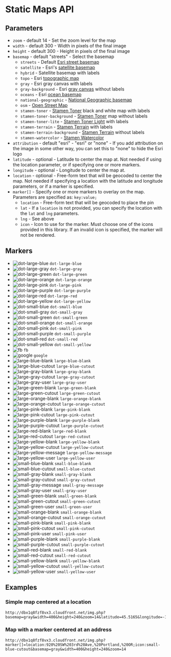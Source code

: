 Static Maps API
===============

## Parameters

* `zoom` - default 14 - Set the zoom level for the map
* `width` - default 300 - Width in pixels of the final image
* `height` - default 300 - Height in pixels of the final image
* `basemap` - default "streets" - Select the basemap
  * `streets` - Default [Esri street basemap](http://www.arcgis.com/home/webmap/viewer.html?webmap=7990d7ea55204450b8110d57e20c99ab)
  * `satellite` - Esri's [satellite basemap](http://www.arcgis.com/home/webmap/viewer.html?webmap=d802f08316e84c6592ef681c50178f17&center=-71.055499,42.364247&level=15)
  * `hybrid` - Satellite basemap with labels
  * `topo` - Esri [topographic map](http://www.arcgis.com/home/webmap/viewer.html?webmap=a72b0766aea04b48bf7a0e8c27ccc007)
  * `gray` - Esri gray canvas with labels
  * `gray-background` - Esri [gray canvas](http://www.arcgis.com/home/webmap/viewer.html?webmap=8b3d38c0819547faa83f7b7aca80bd76) without labels
  * `oceans` - Esri [ocean basemap](http://www.arcgis.com/home/webmap/viewer.html?webmap=5ae9e138a17842688b0b79283a4353f6&center=-122.255816,36.573652&level=8)
  * `national-geographic` - [National Geographic basemap](http://www.arcgis.com/home/webmap/viewer.html?webmap=d94dcdbe78e141c2b2d3a91d5ca8b9c9)
  * `osm` - [Open Street Map](http://www.openstreetmap.org/)
  * `stamen-toner` - [Stamen Toner](http://maps.stamen.com/toner/) black and white map with labels
  * `stamen-toner-background` - [Stamen Toner](http://maps.stamen.com/toner-background/) map without labels
  * `stamen-toner-lite` - [Stamen Toner Light](http://maps.stamen.com/toner-lite/) with labels
  * `stamen-terrain` - [Stamen Terrain](http://maps.stamen.com/terrain/) with labels
  * `stamen-terrain-background` - [Stamen Terrain](http://maps.stamen.com/terrain-background/) without labels
  * `stamen-watercolor` - [Stamen Watercolor](http://maps.stamen.com/watercolor/)
* `attribution` - default "esri" - "esri" or "none" - If you add attribution on the image in some other way, you can set this to "none" to hide the Esri logo
* `latitude` - optional - Latitude to center the map at. Not needed if using the location parameter, or if specifying one or more markers.
* `longitude` - optional - Longitude to center the map at.
* `location` - optional - Free-form text that will be geocoded to center the map. Not needed if specifying a location with the latitude and longitude parameters, or if a marker is specified.
* `marker[]` - Specify one or more markers to overlay on the map. Parameters are specified as: `key:value;`
  * `location` - Free-form text that will be geocoded to place the pin
  * `lat` - If a `location` is not provided, you can specify the location with the `lat` and `lng` parameters.
  * `lng` - See above
  * `icon` - Icon to use for the marker. Must choose one of the icons provided in this library. If an invalid icon is specified, the marker will not be rendered.

## Markers

* ![dot-large-blue](https://devtopia/Portland-R-D-Center/static-maps-api/raw/master/images/dot-large-blue.png) `dot-large-blue`
* ![dot-large-gray](https://devtopia/Portland-R-D-Center/static-maps-api/raw/master/images/dot-large-gray.png) `dot-large-gray`
* ![dot-large-green](https://devtopia/Portland-R-D-Center/static-maps-api/raw/master/images/dot-large-green.png) `dot-large-green`
* ![dot-large-orange](https://devtopia/Portland-R-D-Center/static-maps-api/raw/master/images/dot-large-orange.png) `dot-large-orange`
* ![dot-large-pink](https://devtopia/Portland-R-D-Center/static-maps-api/raw/master/images/dot-large-pink.png) `dot-large-pink`
* ![dot-large-purple](https://devtopia/Portland-R-D-Center/static-maps-api/raw/master/images/dot-large-purple.png) `dot-large-purple`
* ![dot-large-red](https://devtopia/Portland-R-D-Center/static-maps-api/raw/master/images/dot-large-red.png) `dot-large-red`
* ![dot-large-yellow](https://devtopia/Portland-R-D-Center/static-maps-api/raw/master/images/dot-large-yellow.png) `dot-large-yellow`
* ![dot-small-blue](https://devtopia/Portland-R-D-Center/static-maps-api/raw/master/images/dot-small-blue.png) `dot-small-blue`
* ![dot-small-gray](https://devtopia/Portland-R-D-Center/static-maps-api/raw/master/images/dot-small-gray.png) `dot-small-gray`
* ![dot-small-green](https://devtopia/Portland-R-D-Center/static-maps-api/raw/master/images/dot-small-green.png) `dot-small-green`
* ![dot-small-orange](https://devtopia/Portland-R-D-Center/static-maps-api/raw/master/images/dot-small-orange.png) `dot-small-orange`
* ![dot-small-pink](https://devtopia/Portland-R-D-Center/static-maps-api/raw/master/images/dot-small-pink.png) `dot-small-pink`
* ![dot-small-purple](https://devtopia/Portland-R-D-Center/static-maps-api/raw/master/images/dot-small-purple.png) `dot-small-purple`
* ![dot-small-red](https://devtopia/Portland-R-D-Center/static-maps-api/raw/master/images/dot-small-red.png) `dot-small-red`
* ![dot-small-yellow](https://devtopia/Portland-R-D-Center/static-maps-api/raw/master/images/dot-small-yellow.png) `dot-small-yellow`
* ![fb](https://devtopia/Portland-R-D-Center/static-maps-api/raw/master/images/fb.png) `fb`
* ![google](https://devtopia/Portland-R-D-Center/static-maps-api/raw/master/images/google.png) `google`
* ![large-blue-blank](https://devtopia/Portland-R-D-Center/static-maps-api/raw/master/images/large-blue-blank.png) `large-blue-blank`
* ![large-blue-cutout](https://devtopia/Portland-R-D-Center/static-maps-api/raw/master/images/large-blue-cutout.png) `large-blue-cutout`
* ![large-gray-blank](https://devtopia/Portland-R-D-Center/static-maps-api/raw/master/images/large-gray-blank.png) `large-gray-blank`
* ![large-gray-cutout](https://devtopia/Portland-R-D-Center/static-maps-api/raw/master/images/large-gray-cutout.png) `large-gray-cutout`
* ![large-gray-user](https://devtopia/Portland-R-D-Center/static-maps-api/raw/master/images/large-gray-user.png) `large-gray-user`
* ![large-green-blank](https://devtopia/Portland-R-D-Center/static-maps-api/raw/master/images/large-green-blank.png) `large-green-blank`
* ![large-green-cutout](https://devtopia/Portland-R-D-Center/static-maps-api/raw/master/images/large-green-cutout.png) `large-green-cutout`
* ![large-orange-blank](https://devtopia/Portland-R-D-Center/static-maps-api/raw/master/images/large-orange-blank.png) `large-orange-blank`
* ![large-orange-cutout](https://devtopia/Portland-R-D-Center/static-maps-api/raw/master/images/large-orange-cutout.png) `large-orange-cutout`
* ![large-pink-blank](https://devtopia/Portland-R-D-Center/static-maps-api/raw/master/images/large-pink-blank.png) `large-pink-blank`
* ![large-pink-cutout](https://devtopia/Portland-R-D-Center/static-maps-api/raw/master/images/large-pink-cutout.png) `large-pink-cutout`
* ![large-purple-blank](https://devtopia/Portland-R-D-Center/static-maps-api/raw/master/images/large-purple-blank.png) `large-purple-blank`
* ![large-purple-cutout](https://devtopia/Portland-R-D-Center/static-maps-api/raw/master/images/large-purple-cutout.png) `large-purple-cutout`
* ![large-red-blank](https://devtopia/Portland-R-D-Center/static-maps-api/raw/master/images/large-red-blank.png) `large-red-blank`
* ![large-red-cutout](https://devtopia/Portland-R-D-Center/static-maps-api/raw/master/images/large-red-cutout.png) `large-red-cutout`
* ![large-yellow-blank](https://devtopia/Portland-R-D-Center/static-maps-api/raw/master/images/large-yellow-blank.png) `large-yellow-blank`
* ![large-yellow-cutout](https://devtopia/Portland-R-D-Center/static-maps-api/raw/master/images/large-yellow-cutout.png) `large-yellow-cutout`
* ![large-yellow-message](https://devtopia/Portland-R-D-Center/static-maps-api/raw/master/images/large-yellow-message.png) `large-yellow-message`
* ![large-yellow-user](https://devtopia/Portland-R-D-Center/static-maps-api/raw/master/images/large-yellow-user.png) `large-yellow-user`
* ![small-blue-blank](https://devtopia/Portland-R-D-Center/static-maps-api/raw/master/images/small-blue-blank.png) `small-blue-blank`
* ![small-blue-cutout](https://devtopia/Portland-R-D-Center/static-maps-api/raw/master/images/small-blue-cutout.png) `small-blue-cutout`
* ![small-gray-blank](https://devtopia/Portland-R-D-Center/static-maps-api/raw/master/images/small-gray-blank.png) `small-gray-blank`
* ![small-gray-cutout](https://devtopia/Portland-R-D-Center/static-maps-api/raw/master/images/small-gray-cutout.png) `small-gray-cutout`
* ![small-gray-message](https://devtopia/Portland-R-D-Center/static-maps-api/raw/master/images/small-gray-message.png) `small-gray-message`
* ![small-gray-user](https://devtopia/Portland-R-D-Center/static-maps-api/raw/master/images/small-gray-user.png) `small-gray-user`
* ![small-green-blank](https://devtopia/Portland-R-D-Center/static-maps-api/raw/master/images/small-green-blank.png) `small-green-blank`
* ![small-green-cutout](https://devtopia/Portland-R-D-Center/static-maps-api/raw/master/images/small-green-cutout.png) `small-green-cutout`
* ![small-green-user](https://devtopia/Portland-R-D-Center/static-maps-api/raw/master/images/small-green-user.png) `small-green-user`
* ![small-orange-blank](https://devtopia/Portland-R-D-Center/static-maps-api/raw/master/images/small-orange-blank.png) `small-orange-blank`
* ![small-orange-cutout](https://devtopia/Portland-R-D-Center/static-maps-api/raw/master/images/small-orange-cutout.png) `small-orange-cutout`
* ![small-pink-blank](https://devtopia/Portland-R-D-Center/static-maps-api/raw/master/images/small-pink-blank.png) `small-pink-blank`
* ![small-pink-cutout](https://devtopia/Portland-R-D-Center/static-maps-api/raw/master/images/small-pink-cutout.png) `small-pink-cutout`
* ![small-pink-user](https://devtopia/Portland-R-D-Center/static-maps-api/raw/master/images/small-pink-user.png) `small-pink-user`
* ![small-purple-blank](https://devtopia/Portland-R-D-Center/static-maps-api/raw/master/images/small-purple-blank.png) `small-purple-blank`
* ![small-purple-cutout](https://devtopia/Portland-R-D-Center/static-maps-api/raw/master/images/small-purple-cutout.png) `small-purple-cutout`
* ![small-red-blank](https://devtopia/Portland-R-D-Center/static-maps-api/raw/master/images/small-red-blank.png) `small-red-blank`
* ![small-red-cutout](https://devtopia/Portland-R-D-Center/static-maps-api/raw/master/images/small-red-cutout.png) `small-red-cutout`
* ![small-yellow-blank](https://devtopia/Portland-R-D-Center/static-maps-api/raw/master/images/small-yellow-blank.png) `small-yellow-blank`
* ![small-yellow-cutout](https://devtopia/Portland-R-D-Center/static-maps-api/raw/master/images/small-yellow-cutout.png) `small-yellow-cutout`
* ![small-yellow-user](https://devtopia/Portland-R-D-Center/static-maps-api/raw/master/images/small-yellow-user.png) `small-yellow-user`


## Examples

### Simple map centered at a location

```
http://dbx1q8fzf8vx3.cloudfront.net/img.php?basemap=gray&width=400&height=240&zoom=14&latitude=45.5165&longitude=-122.6764
```

### Map with a marker centered at an address

```
http://dbx1q8fzf8vx3.cloudfront.net/img.php?marker[]=location:920%20SW%203rd%20Ave,%20Portland,%20OR;icon:small-blue-cutout&basemap=gray&width=400&height=240&zoom=14
```




